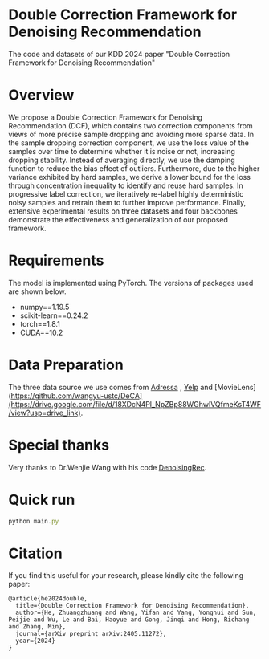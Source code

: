# Double Correction Framework for Denoising Recommendation

The code and datasets of our KDD 2024 paper "Double Correction Framework for Denoising Recommendation"

# Overview

We propose a Double Correction Framework for Denoising Recommendation (DCF), which contains two correction components from views of more precise sample dropping and avoiding more sparse data. In the sample dropping correction component, we use the loss value of the samples over time to determine whether it is noise or not, increasing dropping stability. Instead of averaging directly, we use the damping function to reduce the bias effect of outliers. Furthermore, due to the higher variance exhibited by hard samples, we derive a lower bound for the loss through concentration inequality to identify and reuse hard samples. In progressive label correction, we iteratively re-label highly deterministic noisy samples and retrain them to further improve performance. Finally, extensive experimental results on three datasets and four backbones demonstrate the effectiveness and generalization of our proposed framework.

# Requirements

The model is implemented using PyTorch. The versions of packages used are shown below.

- numpy==1.19.5
- scikit-learn==0.24.2
- torch==1.8.1
- CUDA==10.2

# Data Preparation

The three data source we use comes from [Adressa](https://github.com/WenjieWWJ/DenoisingRec) , [Yelp](https://github.com/WenjieWWJ/DenoisingRec) and [MovieLens](https://github.com/wangyu-ustc/DeCA](https://drive.google.com/file/d/18XDcN4Pl_NpZBp88WGhwlVQfmeKsT4WF/view?usp=drive_link).

# Special thanks 
Very thanks to Dr.Wenjie Wang with his code [DenoisingRec](https://github.com/WenjieWWJ/DenoisingRec).

# Quick run

```js
python main.py
```

# Citation
If you find this useful for your research, please kindly cite the following paper:<br>
```
@article{he2024double,
  title={Double Correction Framework for Denoising Recommendation},
  author={He, Zhuangzhuang and Wang, Yifan and Yang, Yonghui and Sun, Peijie and Wu, Le and Bai, Haoyue and Gong, Jinqi and Hong, Richang and Zhang, Min},
  journal={arXiv preprint arXiv:2405.11272},
  year={2024}
}
```
